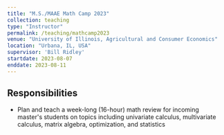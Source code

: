 ```yaml
---
title: "M.S./MAAE Math Camp 2023"
collection: teaching
type: "Instructor"
permalink: /teaching/mathcamp2023
venue: "University of Illinois, Agricultural and Consumer Economics"
location: "Urbana, IL, USA"
supervisor: 'Bill Ridley'
startdate: 2023-08-07
enddate: 2023-08-11
---
```

## Responsibilities
* Plan and teach a week-long (16-hour) math review for incoming master's students on topics including univariate calculus, multivariate calculus, matrix algebra, optimization, and statistics
  
